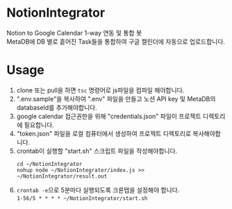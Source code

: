 # NotionIntegrator
Notion to Google Calendar 1-way 연동 및 통합 봇\
MetaDB에 DB 별로 흩어진 Task들을 통합하여 구글 캘린더에 자동으로 업로드합니다.

# Usage
1. clone 또는 pull을 하면 `tsc` 명령어로 js파일을 컴파일 해야합니다.
1. ".env.sample"을 복사하여 ".env" 파일을 만들고 노션 API key 및 MetaDB의 databaseId를 추가해야합니다.
1. google calendar 접근권한을 위해 "credentials.json" 파일이 프로젝트 디렉토리에 필요합니다.
1. "token.json" 파일을 로컬 컴퓨터에서 생성하여 프로젝트 디렉토리로 복사해야합니다.
1. crontab이 실행할 "start.sh" 스크립트 파일을 작성해야합니다.
    ```
    cd ~/NotionIntegrator
    nohup node ~/NotionIntegrator/index.js >> ~/NotionIntegrator/result.out
    ```
1. `crontab -e`으로 5분마다 실행되도록 크론탭을 설정해야 합니다. \
    `1-56/5 * * * * ~/NotionIntegrator/start.sh`